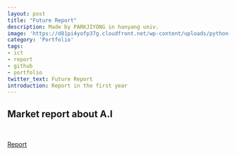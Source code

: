 ```yaml
---
layout: post
title: "Future Report"
description: Made by PARKJIYONG in hanyang univ.
image: 'https://d81pi4yofp37g.cloudfront.net/wp-content/uploads/python-1.png'
category: 'Portfolio'
tags:
- ict
- report
- github
- portfolio
twitter_text: Future Report
introduction: Report in the first year
---
```



Market report about A.I
---
</br>

[Report]()
